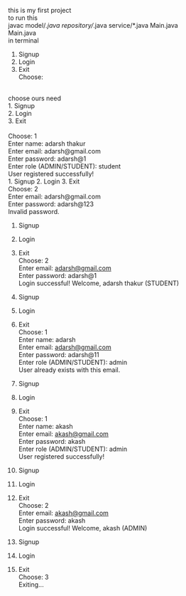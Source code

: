 this is my first project
<br>
 to run this 
 <br>
 javac model/*.java repository/*.java service/*.java Main.java <br>
 Main.java 
 <br>
 in terminal 
 <br>
 1. Signup <br>
3. Login <br>
4. Exit <br>
Choose:
<br>
choose ours need
<br>
1. Signup <br>
2. Login <br>
3. Exit <br>
 <br>
Choose: 1
 <br>
Enter name: adarsh thakur
 <br>
Enter email: adarsh@gmail.com <br>
Enter password: adarsh@1 <br>
Enter role (ADMIN/STUDENT): student <br>
User registered successfully!
<br>
1. Signup
2. Login
3. Exit
   <br>
Choose: 2 <br>
Enter email: adarsh@gmail.com <br>
Enter password: adarsh@123 <br>
Invalid password. <br>

1. Signup <br>
2. Login <br>
3. Exit <br>
Choose: 2 <br>
Enter email: adarsh@gmail.com <br>
Enter password: adarsh@1 <br>
Login successful! Welcome, adarsh thakur (STUDENT) <br>

1. Signup <br>
2. Login <br>
3. Exit <br>
Choose: 1      <br>
Enter name: adarsh <br>
Enter email: adarsh@gmail.com <br>
Enter password: adarsh@11 <br>
Enter role (ADMIN/STUDENT): admin <br>
User already exists with this email. <br>

1. Signup <br>
2. Login <br>
3. Exit <br>
Choose: 1 <br>
Enter name: akash        <br>
Enter email: akash@gmail.com <br>
Enter password: akash <br>
Enter role (ADMIN/STUDENT): admin <br>
User registered successfully! <br>

1. Signup <br>
2. Login <br>
3. Exit <br>
Choose: 2 <br>
Enter email: akash@gmail.com <br>
Enter password: akash <br>
Login successful! Welcome, akash (ADMIN) <br>

1. Signup <br>
2. Login <br>
3. Exit <br>
Choose: 3 <br>
Exiting... <br>
